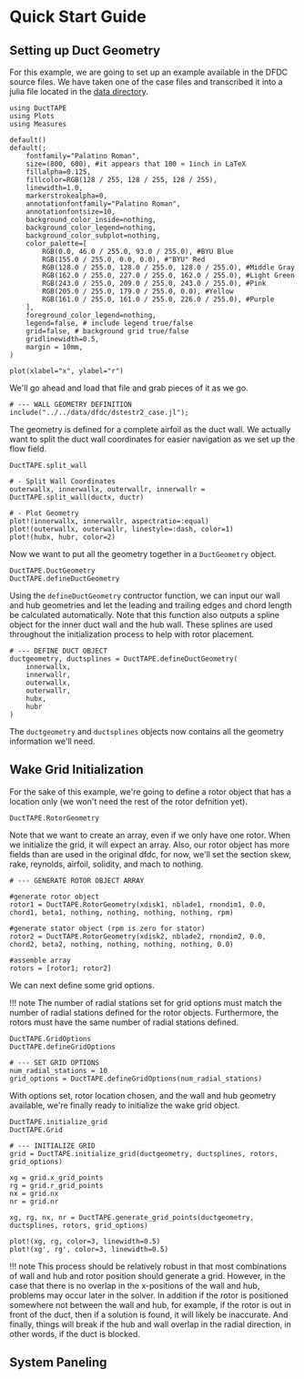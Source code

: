 # Quick Start Guide

## Setting up Duct Geometry

For this example, we are going to set up an example available in the DFDC source files.
We have taken one of the case files and transcribed it into a julia file located in the [data directory](../../data/dfdc/dstestr2_case.jl).

```@setup geom
using DuctTAPE
using Plots
using Measures

default()
default(;
    fontfamily="Palatino Roman",
    size=(800, 600), #it appears that 100 ≈ 1inch in LaTeX
    fillalpha=0.125,
    fillcolor=RGB(128 / 255, 128 / 255, 128 / 255),
    linewidth=1.0,
    markerstrokealpha=0,
    annotationfontfamily="Palatino Roman",
    annotationfontsize=10,
    background_color_inside=nothing,
    background_color_legend=nothing,
    background_color_subplot=nothing,
    color_palette=[
        RGB(0.0, 46.0 / 255.0, 93.0 / 255.0), #BYU Blue
        RGB(155.0 / 255.0, 0.0, 0.0), #"BYU" Red
        RGB(128.0 / 255.0, 128.0 / 255.0, 128.0 / 255.0), #Middle Gray
        RGB(162.0 / 255.0, 227.0 / 255.0, 162.0 / 255.0), #Light Green
        RGB(243.0 / 255.0, 209.0 / 255.0, 243.0 / 255.0), #Pink
        RGB(205.0 / 255.0, 179.0 / 255.0, 0.0), #Yellow
        RGB(161.0 / 255.0, 161.0 / 255.0, 226.0 / 255.0), #Purple
    ],
    foreground_color_legend=nothing,
    legend=false, # include legend true/false
    grid=false, # background grid true/false
    gridlinewidth=0.5,
    margin = 10mm,
)

plot(xlabel="x", ylabel="r")
```

We'll go ahead and load that file and grab pieces of it as we go.

```@example geom
# --- WALL GEOMETRY DEFINITION
include("../../data/dfdc/dstestr2_case.jl");

```

The geometry is defined for a complete airfoil as the duct wall.
We actually want to split the duct wall coordinates for easier navigation as we set up the flow field.

```@docs
DuctTAPE.split_wall
```

```@example geom
# - Split Wall Coordinates
outerwallx, innerwallx, outerwallr, innerwallr = DuctTAPE.split_wall(ductx, ductr)

# - Plot Geometry
plot!(innerwallx, innerwallr, aspectratio=:equal)
plot!(outerwallx, outerwallr, linestyle=:dash, color=1)
plot!(hubx, hubr, color=2)
```


Now we want to put all the geometry together in a `DuctGeometry` object.

```@docs
DuctTAPE.DuctGeometry
DuctTAPE.defineDuctGeometry
```

Using the `defineDuctGeometry` contructor function, we can input our wall and hub geometries and let the leading and trailing edges and chord length be calculated automatically.
Note that this function also outputs a spline object for the inner duct wall and the hub wall.
These splines are used throughout the initialization process to help with rotor placement.

```@example geom
# --- DEFINE DUCT OBJECT
ductgeometry, ductsplines = DuctTAPE.defineDuctGeometry(
    innerwallx,
    innerwallr,
    outerwallx,
    outerwallr,
    hubx,
    hubr
)
```

The `ductgeometry` and `ductsplines` objects now contains all the geometry information we'll need.

## Wake Grid Initialization

For the sake of this example, we're going to define a rotor object that has a location only (we won't need the rest of the rotor defnition yet).

```@docs
DuctTAPE.RotorGeometry
```

Note that we want to create an array, even if we only have one rotor.  When we initialize the grid, it will expect an array.
Also, our rotor object has more fields than are used in the original dfdc, for now, we'll set the section skew, rake, reynolds, airfoil, solidity, and mach to nothing.

```@example geom
# --- GENERATE ROTOR OBJECT ARRAY

#generate rotor object
rotor1 = DuctTAPE.RotorGeometry(xdisk1, nblade1, rnondim1, 0.0, chord1, beta1, nothing, nothing, nothing, nothing, rpm)

#generate stator object (rpm is zero for stator)
rotor2 = DuctTAPE.RotorGeometry(xdisk2, nblade2, rnondim2, 0.0, chord2, beta2, nothing, nothing, nothing, nothing, 0.0)

#assemble array
rotors = [rotor1; rotor2]
```

We can next define some grid options.

!!! note
    The number of radial stations set for grid options must match the number of radial stations defined for the rotor objects.
    Furthermore, the rotors must have the same number of radial stations defined.


```@docs
DuctTAPE.GridOptions
DuctTAPE.defineGridOptions
```

```@example geom
# --- SET GRID OPTIONS
num_radial_stations = 10
grid_options = DuctTAPE.defineGridOptions(num_radial_stations)
```

With options set, rotor location chosen, and the wall and hub geometry available, we're finally ready to initialize the wake grid object.

```@docs
DuctTAPE.initialize_grid
DuctTAPE.Grid
```

```@example geom
# --- INITIALIZE GRID
grid = DuctTAPE.initialize_grid(ductgeometry, ductsplines, rotors, grid_options)

xg = grid.x_grid_points
rg = grid.r_grid_points
nx = grid.nx
nr = grid.nr

xg, rg, nx, nr = DuctTAPE.generate_grid_points(ductgeometry, ductsplines, rotors, grid_options)

plot!(xg, rg, color=3, linewidth=0.5)
plot!(xg', rg', color=3, linewidth=0.5)
```


!!! note
    This process should be relatively robust in that most combinations of wall and hub and rotor position should generate a grid.
    However, in the case that there is no overlap in the x-positions of the wall and hub, problems may occur later in the solver.
    In addition if the rotor is positioned somewhere not between the wall and hub, for example, if the rotor is out in front of the duct, then if a solution is found, it will likely be inaccurate.
    And finally, things will break if the hub and wall overlap in the radial direction, in other words, if the duct is blocked.


## System Paneling


